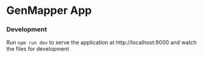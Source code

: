 
# GenMapper App

### Development
Run `npm run dev` to serve the application at http://localhost:9000 and watch the files for development
